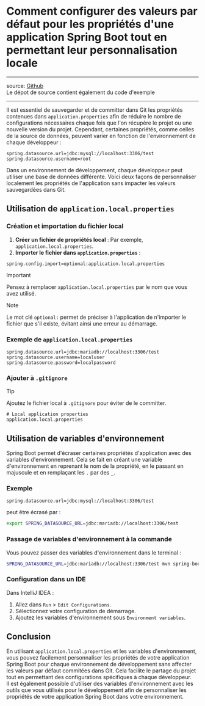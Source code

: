 # Comment configurer des valeurs par défaut pour les propriétés d'une application Spring Boot tout en permettant leur personnalisation locale

---

source: [Github](https://github.com/lpreaux/-TUTO-SPRING-BOOT---Personnalisation-des-properties-locals.git)  
Le dépot de source contient également du code d'exemple

---

Il est essentiel de sauvegarder et de committer dans Git les propriétés contenues dans `application.properties` afin de réduire le nombre de configurations nécessaires chaque fois que l'on récupère le projet ou une nouvelle version du projet. Cependant, certaines propriétés, comme celles de la source de données, peuvent varier en fonction de l'environnement de chaque développeur :

```properties
spring.datasource.url=jdbc:mysql://localhost:3306/test
spring.datasource.username=root
```

Dans un environnement de développement, chaque développeur peut utiliser une base de données différente. Voici deux façons de personnaliser localement les propriétés de l'application sans impacter les valeurs sauvegardées dans Git.

## Utilisation de `application.local.properties`

### Création et importation du fichier local

1. **Créer un fichier de propriétés local** : Par exemple, `application.local.properties`.
2. **Importer le fichier dans `application.properties`** :

```properties
spring.config.import=optional:application.local.properties
```

> [!IMPORTANT]
> Pensez à remplacer `application.local.properties` par le nom que vous avez utilisé.

> [!NOTE]
> Le mot clé `optional:` permet de préciser à l'application de n'importer le fichier que s'il existe, évitant ainsi une erreur au démarrage.

### Exemple de `application.local.properties`

```properties
spring.datasource.url=jdbc:mariadb://localhost:3306/test
spring.datasource.username=localuser
spring.datasource.password=localpassword
```

### Ajouter à `.gitignore`

> [!TIP]
> Ajoutez le fichier local à `.gitignore` pour éviter de le committer.

```gitignore
# Local application properties
application.local.properties
```

## Utilisation de variables d'environnement

Spring Boot permet d'écraser certaines propriétés d'application avec des variables d'environnement. Cela se fait en créant une variable d'environnement en reprenant le nom de la propriété, en le passant en majuscule et en remplaçant les `.` par des `_`.

### Exemple

```properties
spring.datasource.url=jdbc:mysql://localhost:3306/test
```

peut être écrasé par :

```bash
export SPRING_DATASOURCE_URL=jdbc:mariadb://localhost:3306/test
```

### Passage de variables d'environnement à la commande

Vous pouvez passer des variables d'environnement dans le terminal :

```bash
SPRING_DATASOURCE_URL=jdbc:mariadb://localhost:3306/test mvn spring-boot:start
```

### Configuration dans un IDE

Dans IntelliJ IDEA :
1. Allez dans `Run` > `Edit Configurations`.
2. Sélectionnez votre configuration de démarrage.
3. Ajoutez les variables d'environnement sous `Environment variables`.

## Conclusion

En utilisant `application.local.properties` et les variables d'environnement, vous pouvez facilement personnaliser les propriétés de votre application Spring Boot pour chaque environnement de développement sans affecter les valeurs par défaut commitées dans Git. Cela facilite le partage du projet tout en permettant des configurations spécifiques à chaque développeur.  
Il est également possible d'utiliser des variables d'environnement avec les outils que vous utilisés pour le développement afin de personnaliser les propriétés de votre application Spring Boot dans votre environnement.
